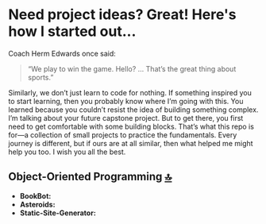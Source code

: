 # Need project ideas? Great! Here's how I started out...

Coach Herm Edwards once said:

> “We play to win the game. Hello? ... That’s the great thing about sports.”

Similarly, we don’t just learn to code for nothing. If something inspired you to start learning, then you probably know where I’m going with this. You learned because you couldn’t resist the idea of building something complex. I’m talking about your future capstone project. But to get there, you first need to get comfortable with some building blocks. That’s what this repo is for—a collection of small projects to practice the fundamentals. Every journey is different, but if ours are at all similar, then what helped me might help you too. I wish you all the best.

## Object-Oriented Programming [🔝](#need-project-ideas-great-heres-how-i-started-out)

* **BookBot:**
* **Asteroids:**
* **Static-Site-Generator:**
